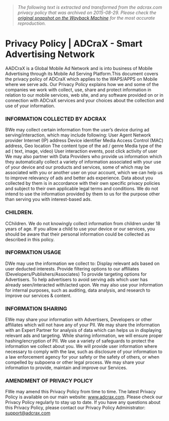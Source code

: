 > *The following text is extracted and transformed from the adcrax.com privacy policy that was archived on 2015-08-29. Please check the [original snapshot on the Wayback Machine](https://web.archive.org/web/20150829012313id_/http%3A//rtb.adcrax.com/privacy.html) for the most accurate reproduction.*

# Privacy Policy | ADCraX - Smart Advertising Network

AADCraX is a Global Mobile Ad Network and is into business of Mobile Advertising through its Mobile Ad Serving Platform.This document covers the privacy policy of ADCraX which applies to the WAPS/APPS on Mobile where we serve ads. Our Privacy Policy explains how we and some of the companies we work with collect, use, share and protect information in relation to our mobile services, web site, and any software provided on or in connection with ADCraX services and your choices about the collection and use of your information. 

###  INFORMATION COLLECTED BY ADCRAX 

BWe may collect certain information from the user’s device during ad serving/interaction, which may include following: User Agent Network provider Internet (IP) address Device identifier Media Access Control (MAC) address, Geo location The content type of the ad / genre Media type of the ad ( text, image, video) User interaction events, post click activity of user We may also partner with Data Providers who provide us information which they automatically collect a variety of information associated with your use of your device and our products and services, some of which may be associated with you or another user on your account, which we can help us to improve relevancy of ads and better ads experience. Data about you collected by them is in accordance with their own specific privacy policies and subject to their own applicable legal terms and conditions. We do not intend to use the information provided by them to us for the purpose other than serving you with interest-based ads.

###  CHILDREN. 

CChildren. We do not knowingly collect information from children under 18 years of age. If you allow a child to use your device or our services, you should be aware that their personal information could be collected as described in this policy.

###  INFORMATION USAGE 

DWe may use the information we collect to: Display relevant ads based on user deducted interests. Provide filtering options to our affiliates (Developers/Publishers/Associates) To provide targeting options for Advertisers. To help advertisers to avoid serving ads which user has already seen/interacted with/acted upon. We may also use your information for internal purposes, such as auditing, data analysis, and research to improve our services & content.

###  INFORMATION SHARING 

EWe may share your information with Advertisers, Developers or other affiliates which will not have any of your PII. We may share the information with an Expert Partner for analysis of data which can helps us in displaying relevant ads and targeting. While sharing information, we will ensure proper hashing/encryption of PII. We use a variety of safeguards to protect the information we collect about you. We will provide user information where necessary to comply with the law, such as disclosure of your information to a law enforcement agency for your safety or the safety of others, or when compelled by subpoena or other legal process. We may share your information to provide, maintain and improve our Services.

###  AMENDMENT OF PRIVACY POLICY 

FWe may amend this Privacy Policy from time to time. The latest Privacy Policy is available on our main website: www.adcrax.com. Please check our Privacy Policy regularly to stay up to date. If you have any questions about this Privacy Policy, please contact our Privacy Policy Administrator: support@adcrax.com
